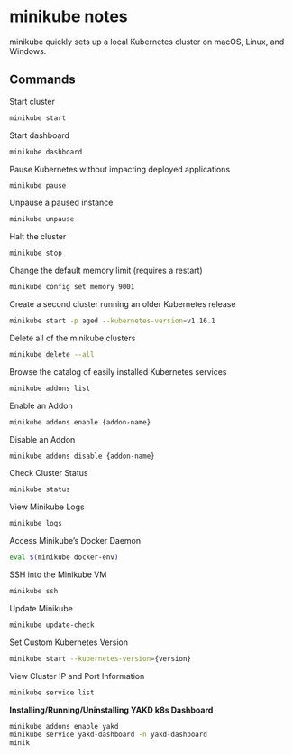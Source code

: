 # minikube notes

minikube quickly sets up a local Kubernetes cluster on macOS, Linux, and Windows.

## Commands

Start cluster

```bash
minikube start
```

Start dashboard

```bash
minikube dashboard
```

Pause Kubernetes without impacting deployed applications

```bash
minikube pause
```

Unpause a paused instance

```bash
minikube unpause
```

Halt the cluster

```bash
minikube stop
```

Change the default memory limit (requires a restart)

```bash
minikube config set memory 9001
```

Create a second cluster running an older Kubernetes release

```bash
minikube start -p aged --kubernetes-version=v1.16.1
```

Delete all of the minikube clusters

```bash
minikube delete --all
```

Browse the catalog of easily installed Kubernetes services

```bash
minikube addons list
```

Enable an Addon

```bash
minikube addons enable {addon-name}
```

Disable an Addon

```bash
minikube addons disable {addon-name}
```

Check Cluster Status

```bash
minikube status
```

View Minikube Logs

```bash
minikube logs
```

Access Minikube’s Docker Daemon

```bash
eval $(minikube docker-env)
```

SSH into the Minikube VM

```bash
minikube ssh
```

Update Minikube

```bash
minikube update-check
```

Set Custom Kubernetes Version

```bash
minikube start --kubernetes-version={version}
```

View Cluster IP and Port Information

```bash
minikube service list
```

**Installing/Running/Uninstalling YAKD k8s Dashboard**

```bash
minikube addons enable yakd
minikube service yakd-dashboard -n yakd-dashboard
minik
```
